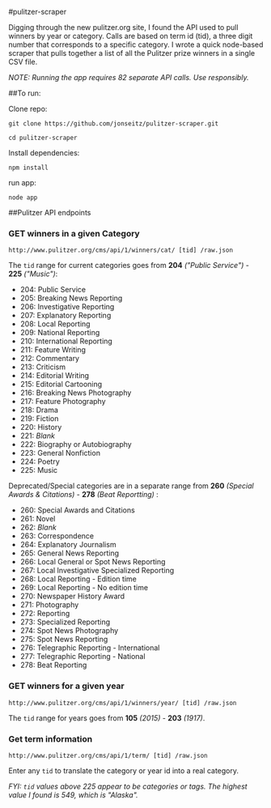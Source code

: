 #pulitzer-scraper

Digging through the new pulitzer.org site, I found the API used to pull winners by year or category. Calls are based on term id (tid), a three digit number that corresponds to a specific category. I wrote a quick node-based scraper that pulls together a list of all the Pulitzer prize winners in a single CSV file.

_NOTE: Running the app requires 82 separate API calls. Use responsibly._

##To run:

Clone repo:

`git clone https://github.com/jonseitz/pulitzer-scraper.git`

`cd pulitzer-scraper`

Install dependencies:

`npm install`

run app:

`node app`

##Pulitzer API endpoints

### GET winners in a given Category
`http://www.pulitzer.org/cms/api/1/winners/cat/ [tid] /raw.json`

The `tid` range for current categories goes from **204** _("Public Service")_ - **225** _("Music")_:

* 204: Public Service
* 205: Breaking News Reporting
* 206: Investigative Reporting
* 207: Explanatory Reporting
* 208: Local Reporting
* 209: National Reporting
* 210: International Reporting
* 211: Feature Writing
* 212: Commentary
* 213: Criticism
* 214: Editorial Writing
* 215: Editorial Cartooning
* 216: Breaking News Photography
* 217: Feature Photography
* 218: Drama
* 219: Fiction
* 220: History
* 221: _Blank_
* 222: Biography or Autobiography
* 223: General Nonfiction
* 224: Poetry
* 225: Music

Deprecated/Special categories are in a separate range from **260** _(Special Awards & Citations)_ - **278** _(Beat Reportting)_
: 


* 260: Special Awards and Citations
* 261: Novel
* 262: _Blank_
* 263: Correspondence
* 264: Explanatory Journalism
* 265: General News Reporting
* 266: Local General or Spot News Reporting
* 267: Local Investigative Specialized Reporting
* 268: Local Reporting - Edition time
* 269: Local Reporting - No edition time
* 270: Newspaper History Award
* 271: Photography
* 272: Reporting
* 273: Specialized Reporting
* 274: Spot News Photography
* 275: Spot News Reporting
* 276: Telegraphic Reporting - International
* 277: Telegraphic Reporting - National
* 278: Beat Reporting


### GET winners for a given year
`http://www.pulitzer.org/cms/api/1/winners/year/ [tid] /raw.json`

The `tid` range for years goes from **105** _(2015)_ - **203** _(1917)_. 


### Get term information
`http://www.pulitzer.org/cms/api/1/term/ [tid] /raw.json`

Enter any `tid` to translate the category or year id into a real category.

_FYI: `tid` values above 225 appear to be categories or tags. The highest value I found is 549, which is "Alaska"._ 